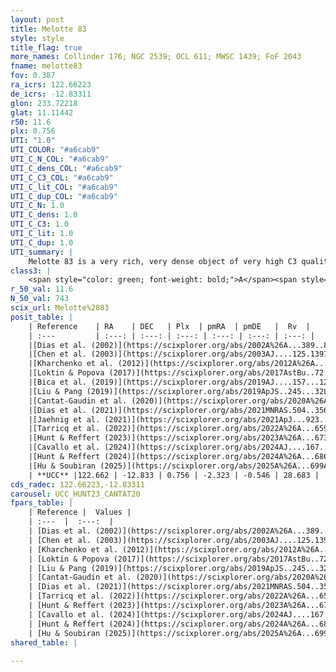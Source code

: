 ```yaml
---
layout: post
title: Melotte 83
style: style
title_flag: true
more_names: Collinder 176; NGC 2539; OCL 611; MWSC 1439; FoF 2043
fname: melotte83
fov: 0.387
ra_icrs: 122.66223
de_icrs: -12.83311
glon: 233.72218
glat: 11.11442
r50: 11.6
plx: 0.756
UTI: "1.0"
UTI_COLOR: "#a6cab9"
UTI_C_N_COL: "#a6cab9"
UTI_C_dens_COL: "#a6cab9"
UTI_C_C3_COL: "#a6cab9"
UTI_C_lit_COL: "#a6cab9"
UTI_C_dup_COL: "#a6cab9"
UTI_C_N: 1.0
UTI_C_dens: 1.0
UTI_C_C3: 1.0
UTI_C_lit: 1.0
UTI_C_dup: 1.0
UTI_summary: |
    Melotte 83 is a very rich, very dense object of very high C3 quality. It is very well-studied in the literature.
class3: |
    <span style="color: green; font-weight: bold;">A</span><span style="color: green; font-weight: bold;">A</span>
r_50_val: 11.6
N_50_val: 743
scix_url: Melotte%2083
posit_table: |
    | Reference    | RA    | DEC   | Plx  | pmRA  | pmDE   |  Rv  |
    | :---         | :---: | :---: | :---: | :---: | :---: | :---: |
    |[Dias et al. (2002)](https://scixplorer.org/abs/2002A%26A...389..871D) | 122.654 | -12.818 | -- | -3.2 | -1.24 | 28.89 |
    |[Chen et al. (2003)](https://scixplorer.org/abs/2003AJ....125.1397C) | 122.921 | -13.246 | -- | -2.5 | -1.22 | 29.3 |
    |[Kharchenko et al. (2012)](https://scixplorer.org/abs/2012A%26A...543A.156K) | 122.67 | -12.84 | -- | -2.28 | -1.91 | -- |
    |[Loktin & Popova (2017)](https://scixplorer.org/abs/2017AstBu..72..257L) | 122.655 | -12.84 | -- | -2.115 | -2.223 | 26.1 |
    |[Bica et al. (2019)](https://scixplorer.org/abs/2019AJ....157...12B) | 122.669 | -12.826 | -- | -- | -- | -- |
    |[Liu & Pang (2019)](https://scixplorer.org/abs/2019ApJS..245...32L) | 122.664 | -12.843 | 0.762 | -2.319 | -0.58 | -- |
    |[Cantat-Gaudin et al. (2020)](https://scixplorer.org/abs/2020A%26A...640A...1C) | 122.658 | -12.834 | 0.754 | -2.331 | -0.584 | -- |
    |[Dias et al. (2021)](https://scixplorer.org/abs/2021MNRAS.504..356D) | 122.657 | -12.835 | 0.76 | -2.332 | -0.592 | 29.24 |
    |[Jaehnig et al. (2021)](https://scixplorer.org/abs/2021ApJ...923..129J) | 122.649 | -12.827 | 0.784 | -2.338 | -0.572 | -- |
    |[Tarricq et al. (2022)](https://scixplorer.org/abs/2022A%26A...659A..59T) | 122.637 | -12.844 | 0.763 | -2.326 | -0.538 | -- |
    |[Hunt & Reffert (2023)](https://scixplorer.org/abs/2023A%26A...673A.114H) | 122.664 | -12.827 | 0.758 | -2.326 | -0.543 | 28.626 |
    |[Cavallo et al. (2024)](https://scixplorer.org/abs/2024AJ....167...12C) | 122.668 | -12.834 | 0.759 | -- | -- | -- |
    |[Hunt & Reffert (2024)](https://scixplorer.org/abs/2024A%26A...686A..42H) | 122.664 | -12.827 | 0.758 | -2.326 | -0.543 | 28.626 |
    |[Hu & Soubiran (2025)](https://scixplorer.org/abs/2025A%26A...699A.246H) | 122.668 | -12.834 | -- | -- | -- | -- |
    | **UCC** |122.662 | -12.833 | 0.756 | -2.323 | -0.546 | 28.683 | 
cds_radec: 122.66223,-12.83311
carousel: UCC_HUNT23_CANTAT20
fpars_table: |
    | Reference |  Values |
    | :---  |  :---:  |
    | [Dias et al. (2002)](https://scixplorer.org/abs/2002A%26A...389..871D) | `E(B-V)=0.082, Dist=1363.0, Age=8.57, [Fe/H]=0.13` |
    | [Chen et al. (2003)](https://scixplorer.org/abs/2003AJ....125.1397C) | `E(B-V)=0.082, HDis=1363, Age=0.37, [Fe/H]_1=0.13, [Fe/H]_2=0.26` |
    | [Kharchenko et al. (2012)](https://scixplorer.org/abs/2012A%26A...543A.156K) | `e_bv=0.146, distance=1232, log_age=8.735, metallicity=0.13` |
    | [Loktin & Popova (2017)](https://scixplorer.org/abs/2017AstBu..72..257L) | `E(B-V)=0.083, Dmod=10.707, logt=8.579` |
    | [Liu & Pang (2019)](https://scixplorer.org/abs/2019ApJS..245...32L) | `Age=0.912, Z=0.0` |
    | [Cantat-Gaudin et al. (2020)](https://scixplorer.org/abs/2020A%26A...640A...1C) | `AVNN=0.11, DMNN=10.45, AgeNN=8.84` |
    | [Dias et al. (2021)](https://scixplorer.org/abs/2021MNRAS.504..356D) | `Av=0.215, Dist=1243, logage=8.883, [Fe/H]=0.015` |
    | [Tarricq et al. (2022)](https://scixplorer.org/abs/2022A%26A...659A..59T) | `Dist=1195, logAgeNN=8.85` |
    | [Hunt & Reffert (2023)](https://scixplorer.org/abs/2023A%26A...673A.114H) | `AV50=0.076, diffAV50=0.326, MOD50=10.419, logAge50=9.032` |
    | [Cavallo et al. (2024)](https://scixplorer.org/abs/2024AJ....167...12C) | `AV50=0.33, dMod50=10.62, logAge50=8.82, [Fe/H]50=0.21` |
    | [Hunt & Reffert (2024)](https://scixplorer.org/abs/2024A%26A...686A..42H) | `MassJ=2026.35` |
    | [Hu & Soubiran (2025)](https://scixplorer.org/abs/2025A%26A...699A.246H) | `MA22=-0.13, MA23f=-0.12, MA23g=0.0, MZ23=0.0, MK24=-0.1, MF24=-0.02` |
shared_table: |
    
---
```

